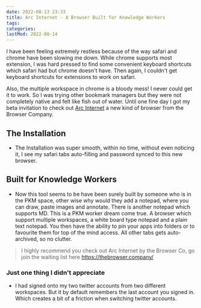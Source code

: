 ```yaml
---
date: 2022-08-13 23:33
title: Arc Internet - A Browser Built for Knowledge Workers
tags:
categories:
lastMod: 2022-08-14
---
```

I have been feeling extremely restless because of the way safari and chrome have been slowing me down. While chrome supports most extension, I was hard pressed to find some convenient keyboard shortcuts which safari had but chrome doesn't have. Then again, I couldn't get keyboard shortcuts for extensions to work on safari. 

Also, the multiple workspace in chrome is a bloody mess! I never could get it to work. So I was trying other bookmark managers but they were not completely native and felt like fish out of water. Until one fine day I got my beta invitation to check out [Arc Internet](https://thebrowser.company/) a new kind of browser from the Browser Company.



## The Installation

  + The Installation was super smooth, within no time, without even noticing it, I see my safari tabs auto-filling and password synced to this new browser.

## Built for Knowledge Workers

  + Now this tool seems to be have been surely built by someone who is in the PKM space, other wise why would they add a notepad, where you can draw, paste images and annotate. There is another notepad which supports MD. This is a PKM worker dream come true. A browser  which support multiple workspaces, a white board type notepad and a plain text notepad. You then have the ability to pin your apps into folders or to favourite them for top of the mind access. All other tabs gets auto-archived, so no clutter. 

> I highly recommend you check out Arc Internet by the Browser Co, go join the waiting list here https://thebrowser.company/

### Just one thing I didn't appreciate

  + I had signed onto my two twitter accounts from two different workspaces. But it by default remembers the last account you signed in. Which creates a bit of a friction when switching twitter accounts.
